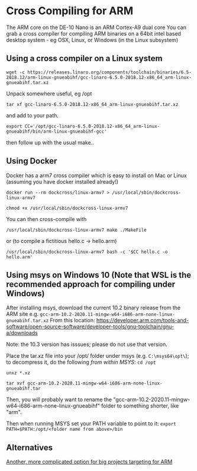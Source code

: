 # Cross Compiling for ARM

The ARM core on the DE-10 Nano is an ARM Cortex-A9 dual core
You can grab a cross compiler for compiling ARM binaries on a 64bit intel based desktop system - eg OSX, Linux, or Windows (in the Linux subsystem)


## Using a cross compiler on a Linux system
`wget -c https://releases.linaro.org/components/toolchain/binaries/6.5-2018.12/arm-linux-gnueabihf/gcc-linaro-6.5.0-2018.12-x86_64_arm-linux-gnueabihf.tar.xz`

Unpack somewhere useful, eg /opt

`tar xf gcc-linaro-6.5.0-2018.12-x86_64_arm-linux-gnueabihf.tar.xz`

and add to your path.

`export CC='/opt/gcc-linaro-6.5.0-2018.12-x86_64_arm-linux-gnueabihf/bin/arm-linux-gnueabihf-gcc'`

then follow up with the usual make..

## Using Docker
Docker has a arm7 cross compiler which is easy to install on Mac or Linux (assuming you have docker installed already!)

`docker run --rm dockcross/linux-armv7 > /usr/local/sbin/dockcross-linux-armv7`

`chmod +x /usr/local/sbin/dockcross-linux-armv7`

You can then cross-compile with 

`/usr/local/sbin/dockcross-linux-armv7 make ./MakeFile`

or (to compile a fictitious hello.c -> hello.arm)

`/usr/local/sbin/dockcross-linux-armv7 bash -c '$CC hello.c -o hello.arm'`
 

## Using msys on Windows 10  (Note that WSL is the recommended approach for compiling under Windows)
After installing msys, download the current 10.2 binary release from the ARM site e.g.
`gcc-arm-10.2-2020.11-mingw-w64-i686-arm-none-linux-gnueabihf.tar.xz`
From this location:
https://developer.arm.com/tools-and-software/open-source-software/developer-tools/gnu-toolchain/gnu-a/downloads

Note: the 10.3 version has isssues; please do not use that version.

Place the tar.xz file into your /opt/ folder under msys (e.g. `C:\msys64\opt\`); to decompress it, do the following *from within MSYS*:
`cd /opt`

`unxz *.xz`

`tar xvf gcc-arm-10.2-2020.11-mingw-w64-i686-arm-none-linux-gnueabihf.tar`

Then, you will probably want to rename the "gcc-arm-10.2-2020.11-mingw-w64-i686-arm-none-linux-gnueabihf" folder to something shorter, like "arm".

Then when running MSYS set your PATH variable to point to it:
`export PATH=$PATH:/opt/<folder name from above>/bin`

## Alternatives
[Another, more complicated option for big projects targeting for ARM](Native-ARMv7-Toolchain-on-x86-64)
